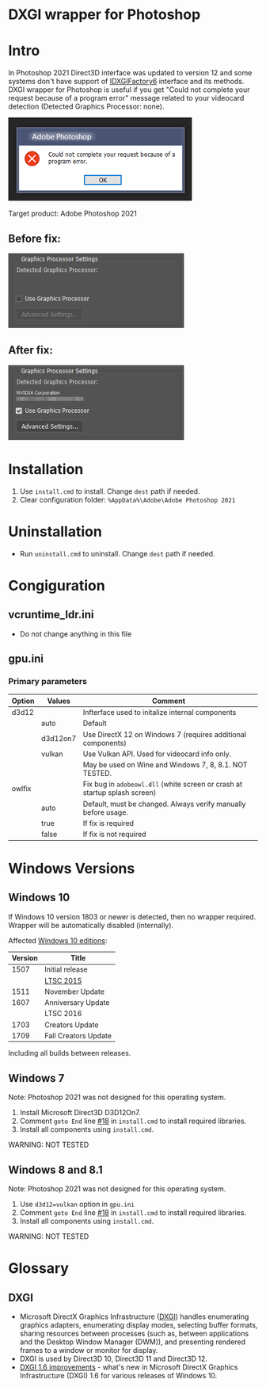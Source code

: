 # DXGI wrapper for Photoshop

# Intro

In Photoshop 2021 Direct3D interface was updated to version 12 and some systems don't have support of [IDXGIFactory6](https://docs.microsoft.com/en-us/windows/win32/api/dxgi1_6/nn-dxgi1_6-idxgifactory6) interface and its methods.
DXGI wrapper for Photoshop is useful if you get "Could not complete your request because of a program error" message related to your videocard detection (Detected Graphics Processor: none).

![](img/error.png)

Target product: Adobe Photoshop 2021

## Before fix:

![](img/before.png)

## After fix:

![](img/after.png)

# Installation

1. Use `install.cmd` to install. Change `dest` path if needed.
2. Clear configuration folder: `%AppData%\Adobe\Adobe Photoshop 2021`

# Uninstallation

- Run `uninstall.cmd` to uninstall. Change `dest` path if needed.

# Congiguration

## vcruntime_ldr.ini

- Do not change anything in this file

## gpu.ini

### Primary parameters

| Option	| Values	| Comment	|
|-----		|------		|---------|
|d3d12		|		|Infterface used to initalize internal components
|		|auto		|Default
|		|d3d12on7	|Use DirectX 12 on Windows 7 (requires additional components)
|		|vulkan		|Use Vulkan API. Used for videocard info only.
|		|		|May be used on Wine and Windows 7, 8, 8.1. NOT TESTED.
|owlfix		|		|Fix bug in `adobeowl.dll` (white screen or crash at startup splash screen)
|		|auto		|Default, must be changed. Always verify manually before usage.
|		|true		|If fix is required
|		|false		|If fix is not required

# Windows Versions

## Windows 10

If Windows 10 version 1803 or newer is detected, then no wrapper required. Wrapper will be automatically disabled (internally).

Affected [Windows 10 editions](https://en.wikipedia.org/wiki/Windows_10_editions):

| Version	| Title	|
|----	|------|
|1507	|Initial release
|	|[LTSC 2015](https://docs.microsoft.com/en-us/windows/whats-new/ltsc/)
|1511	|November Update
|1607	|Anniversary Update
|	|LTSC 2016
|1703	|Creators Update
|1709	|Fall Creators Update

Including all builds between releases.


## Windows 7

Note: Photoshop 2021 was not designed for this operating system.

1. Install Microsoft Direct3D D3D12On7.
2. Comment `goto End` line [#18](install.cmd#L18) in `install.cmd` to install required libraries.
3. Install all components using `install.cmd`.

WARNING: NOT TESTED

## Windows 8 and 8.1

Note: Photoshop 2021 was not designed for this operating system.

1. Use `d3d12=vulkan` option in `gpu.ini`
2. Comment `goto End` line [#18](install.cmd#L18) in `install.cmd` to install required libraries.
3. Install all components using `install.cmd`.

WARNING: NOT TESTED

# Glossary

## DXGI

- Microsoft DirectX Graphics Infrastructure ([DXGI](https://docs.microsoft.com/en-us/windows/win32/direct3ddxgi/dx-graphics-dxgi)) handles enumerating graphics adapters, enumerating display modes, selecting buffer formats, sharing resources between processes (such as, between applications and the Desktop Window Manager (DWM)), and presenting rendered frames to a window or monitor for display.
- DXGI is used by Direct3D 10, Direct3D 11 and Direct3D 12.
- [DXGI 1.6 improvements](https://docs.microsoft.com/en-us/windows/win32/direct3ddxgi/dxgi-1-6-improvements) - what's new in Microsoft DirectX Graphics Infrastructure (DXGI) 1.6 for various releases of Windows 10.
